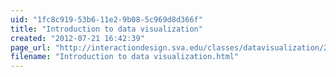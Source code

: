 ```yaml
---
uid: "1fc8c919-53b6-11e2-9b08-5c969d8d366f"
title: "Introduction to data visualization"
created: "2012-07-21 16:42:39"
page_url: "http://interactiondesign.sva.edu/classes/datavisualization/2010/07/08/introduction/"
filename: "Introduction to data visualization.html"
---
```

